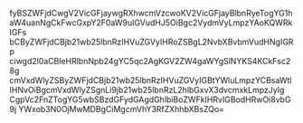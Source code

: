 fyBSZWFjdCwgV2VicGFjaywgRXhwcmVzcwoKV2VicGFjayBlbnRyeTogYG1h
aW4uanNgCkFwcGxpY2F0aW9uIGVudHJ5OiBgc2VydmVyLmpzYAoKQWRkIGFs
bCByZWFjdCBjb21wb25lbnRzIHVuZGVyIHRoZSBgL2NvbXBvbmVudHNgIGRp
ciwgd2l0aCBleHRlbnNpb24gYC5qc2AgKGV2ZW4gaWYgSlNYKS4KCkFsc28g
cmVxdWlyZSByZWFjdCBjb21wb25lbnRzIHVuZGVyIGBtYWluLmpzYCBsaWtl
IHNvOiBgcmVxdWlyZSgnLi9jb21wb25lbnRzL2hlbGxvX3dvcmxkLmpzJylg
CgpVc2FnZTogYG5wbSBzdGFydGAgdGhlbiBoZWFkIHRvIGBodHRwOi8vbG9j
YWxob3N0OjMwMDBgCiMgcmVhY3RfZXhhbXBsZQo=
